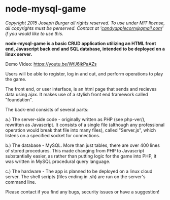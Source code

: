 # node-mysql-game
*Copyright 2015 Joseph Burger all rights reserved.
To use under MIT license, all copyrights must be perserved.
Contact at 'candyapplecorn@gmail.com' if you would like to use this.*

__node-mysql-game is a basic CRUD application utilizing an HTML front end, Javascript back end and SQL database, intended to be deployed on a linux server.__

Demo Video: https://youtu.be/WfJ6ikPaAZs  

Users will be able to register, log in and out, and perform operations to play the game. 

The front end, or user interface, is an html page that sends and recieves data using ajax. It makes use of a stylish front end framework called "foundation".

The back-end consists of several parts:

a.) The server-side code - originally written as PHP (see php-ver/), rewritten as Javascript. It consists of a single file (although any professional operation would break that file into many files), called "Server.js", which listens on a specified socket for connections.

b.) The database - MySQL. More than just tables, there are over 400 lines of stored procedures. This made changing from PHP to Javascript substantially easier, as rather than putting logic for the game into PHP, it was written in MySQL procedural query language.

c.) The hardware - The app is planned to be deployed on a linux cloud server. The shell scripts (files ending in .sh) are run on the server's command line.

Please contact if you find any bugs, security issues or have a suggestion!
